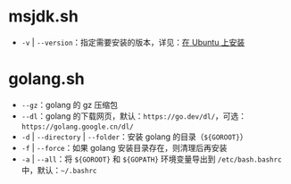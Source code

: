 # msjdk.sh
* ```-v``` | ```--version```：指定需要安装的版本，详见：[在 Ubuntu 上安装](https://learn.microsoft.com/java/openjdk/install#install-on-ubuntu)

# golang.sh
* ```--gz```：golang 的 gz 压缩包
* ```--dl```：golang 的下载网页，默认：```https://go.dev/dl/```，可选：```https://golang.google.cn/dl/```
* ```-d``` | ```--directory``` | ```--folder```：安装 golang 的目录（```${GOROOT}```）
* ```-f``` | ```--force```：如果 golang 安装目录存在，则清理后再安装
* ```-a``` | ```--all```：将 ```${GOROOT}``` 和 ```${GOPATH}``` 环境变量导出到 ```/etc/bash.bashrc``` 中，默认：```~/.bashrc```

